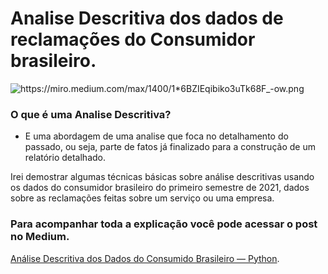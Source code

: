 # Analise Descritiva dos dados de reclamações do Consumidor brasileiro.


<img src="https://miro.medium.com/max/1400/1*6BZIEqibiko3uTk68F_-ow.png" alt="https://miro.medium.com/max/1400/1*6BZIEqibiko3uTk68F_-ow.png">

### O que é uma Analise Descritiva?
* E uma abordagem de uma analise que foca no detalhamento do passado, ou seja, parte de fatos já finalizado para a construção de um relatório detalhado.

Irei demostrar algumas técnicas básicas sobre análise descritivas usando os dados do consumidor brasileiro do primeiro semestre de 2021, dados sobre as reclamações feitas sobre um serviço ou uma empresa.

### Para acompanhar toda a explicação você pode acessar o post no Medium.
[Análise Descritiva dos Dados do Consumido Brasileiro — Python](https://railandeivid.medium.com/an%C3%A1lise-descritiva-dos-dados-do-consumido-brasileiro-python-eda-b98a3a25c18e).

